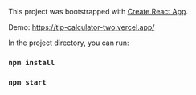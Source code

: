 This project was bootstrapped with [Create React App](https://github.com/facebook/create-react-app).

Demo: https://tip-calculator-two.vercel.app/


In the project directory, you can run:
### `npm install`
### `npm start`
